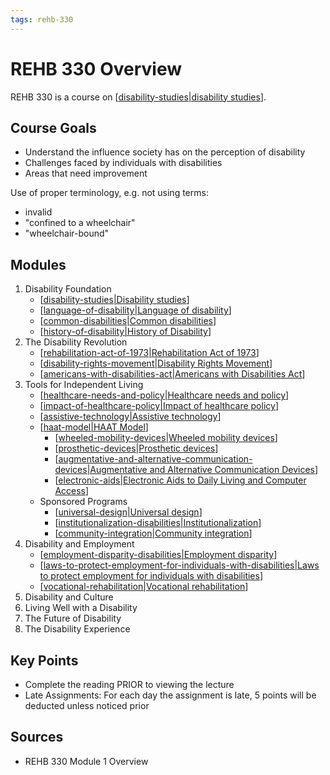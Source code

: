 ```yaml
---
tags: rehb-330
---
```


# REHB 330 Overview

REHB 330 is a course on [[disability-studies|disability studies]].

## Course Goals

- Understand the influence society has on the perception of disability
- Challenges faced by individuals with disabilities
- Areas that need improvement

Use of proper terminology, e.g. not using terms:

- invalid
- "confined to a wheelchair"
- "wheelchair-bound"

## Modules

1. Disability Foundation
   - [[disability-studies|Disability studies]]
   - [[language-of-disability|Language of disability]]
   - [[common-disabilities|Common disabilities]]
   - [[history-of-disability|History of Disability]]
2. The Disability Revolution
   - [[rehabilitation-act-of-1973|Rehabilitation Act of 1973]]
   - [[disability-rights-movement|Disability Rights Movement]]
   - [[americans-with-disabilities-act|Americans with Disabilities Act]]
3. Tools for Independent Living
   - [[healthcare-needs-and-policy|Healthcare needs and policy]]
   - [[impact-of-healthcare-policy|Impact of healthcare policy]]
   - [[assistive-technology|Assistive technology]]
   - [[haat-model|HAAT Model]]
     - [[wheeled-mobility-devices|Wheeled mobility devices]]
     - [[prosthetic-devices|Prosthetic devices]]
     - [[augmentative-and-alternative-communication-devices|Augmentative and Alternative Communication Devices]]
     - [[electronic-aids|Electronic Aids to Daily Living and Computer Access]]
   - Sponsored Programs
     - [[universal-design|Universal design]]
     - [[institutionalization-disabilities|Institutionalization]]
     - [[community-integration|Community integration]]
4. Disability and Employment
   - [[employment-disparity-disabilities|Employment disparity]]
   - [[laws-to-protect-employment-for-individuals-with-disabilities|Laws to protect employment for individuals with disabilities]]
   - [[vocational-rehabilitation|Vocational rehabilitation]]
5. Disability and Culture
6. Living Well with a Disability
7. The Future of Disability
8. The Disability Experience

## Key Points

- Complete the reading PRIOR to viewing the lecture
- Late Assignments: For each day the assignment is late, 5 points will be deducted unless noticed prior

## Sources

- REHB 330 Module 1 Overview

[//begin]: # "Autogenerated link references for markdown compatibility"
[disability-studies|disability studies]: disability-studies "Disability Studies"
[disability-studies|Disability studies]: disability-studies "Disability Studies"
[language-of-disability|Language of disability]: language-of-disability "Language of disability"
[common-disabilities|Common disabilities]: common-disabilities "Common disabilities"
[history-of-disability|History of Disability]: history-of-disability "History of Disability"
[rehabilitation-act-of-1973|Rehabilitation Act of 1973]: rehabilitation-act-of-1973 "Rehabilitation Act of 1973"
[disability-rights-movement|Disability Rights Movement]: disability-rights-movement "Disability Rights Movement"
[americans-with-disabilities-act|Americans with Disabilities Act]: americans-with-disabilities-act "Americans with Disabilities Act"
[healthcare-needs-and-policy|Healthcare needs and policy]: healthcare-needs-and-policy "Healthcare Needs and Policy (Disabilities)"
[impact-of-healthcare-policy|Impact of healthcare policy]: impact-of-healthcare-policy "Impact of healthcare policy"
[assistive-technology|Assistive technology]: assistive-technology "Assistive technology"
[haat-model|HAAT Model]: haat-model "HAAT Model"
[wheeled-mobility-devices|Wheeled mobility devices]: wheeled-mobility-devices "Wheeled mobility devices"
[prosthetic-devices|Prosthetic devices]: prosthetic-devices "Prosthetic devices"
[augmentative-and-alternative-communication-devices|Augmentative and Alternative Communication Devices]: augmentative-and-alternative-communication-devices "Augmentative and Alternative Communication Devices"
[electronic-aids|Electronic Aids to Daily Living and Computer Access]: electronic-aids "Electronic Aids to Daily Living and Computer Access"
[universal-design|Universal design]: universal-design "Universal Design"
[institutionalization-disabilities|Institutionalization]: institutionalization-disabilities "Institutionalization (disabilities)"
[community-integration|Community integration]: community-integration "Community integration (disabilities)"
[employment-disparity-disabilities|Employment disparity]: employment-disparity-disabilities "Employment Disparity"
[laws-to-protect-employment-for-individuals-with-disabilities|Laws to protect employment for individuals with disabilities]: laws-to-protect-employment-for-individuals-with-disabilities "Laws to Protect Employment for Individuals with Disabilities"
[vocational-rehabilitation|Vocational rehabilitation]: vocational-rehabilitation "Vocational Rehabilitation"
[//end]: # "Autogenerated link references"
